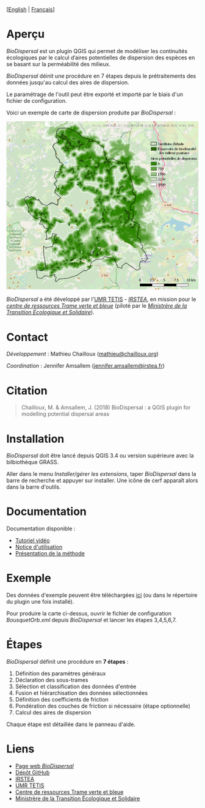 
[[English](https://github.com/MathieuChailloux/BioDispersal/blob/qgis_lib_mc/docs/drafts/README.md) | [Français](https://github.com/MathieuChailloux/BioDispersal/blob/qgis_lib_mc/docs/drafts/README_fr.md)]

# Aperçu

*BioDispersal* est un plugin QGIS qui permet de modéliser les continuités écologiques par le calcul d’aires potentielles de dispersion des espèces en se basant sur la perméabilité des milieux.

*BioDispersal* déinit une procédure en 7 étapes depuis le prétraitements des données jusqu'au calcul des aires de dispersion.

Le paramétrage de l'outil peut être exporté et importé par le biais d'un fichier de configuration.

Voici un exemple de carte de dispersion produite par *BioDispersal* :

![dispEx](/docs/pictures/BioDispersalExamplePicture.png)

*BioDispersal* a été développé par l'[UMR TETIS](https://www.umr-tetis.fr) - [*IRSTEA*](http://www.irstea.fr), 
en mission pour le [*centre de ressources Trame verte et bleue*](http://www.trameverteetbleue.fr/) 
(piloté par le [*Ministrère de la Transition Écologique et Solidaire*](https://www.ecologique-solidaire.gouv.fr/)).

# Contact

*Développement* : Mathieu Chailloux (mathieu@chailloux.org)

*Coordination* : Jennifer Amsallem (jennifer.amsallem@irstea.fr)
    
# Citation

> Chailloux, M. & Amsallem, J. (2018) BioDispersal : a QGIS plugin for modelling potential dispersal areas

# Installation

*BioDispersal* doit être lancé depuis QGIS 3.4 ou version supérieure avec la bilbiothèque GRASS.

Aller dans le menu *Installer/gérer les extensions*, taper *BioDispersal* dans la barre de recherche et appuyer sur installer. Une icône de cerf apparaît alors dans la barre d'outils.

# Documentation

Documentation disponible :
 - [Tutoriel vidéo](https://www.youtube.com/channel/UCP4b6bnbXWO9FtzP1HAUQdw)
 - [Notice d'utilisation](https://www.umr-tetis.fr/jdownloads/plateformes/Notice_Plugin_BioDispersal1.0.pdf)
 - [Présentation de la méthode](https://www.umr-tetis.fr/jdownloads/plateformes/MethodePermeabiliteMilieux.pdf)

# Exemple

Des données d'exemple peuvent être téléchargées [ici](https://github.com/MathieuChailloux/BioDispersal/tree/master/sample_data/BousquetOrb) (ou dans le répertoire du plugin une fois installé).

Pour produire la carte ci-dessus, ouvrir le fichier de configuration *BousquetOrb.xml* depuis *BioDispersal* et lancer les étapes 3,4,5,6,7.
 
# Étapes

*BioDispersal* définit une procédure en **7 étapes** :
 1. Définition des paramètres généraux
 2. Déclaration des sous-trames
 3. Sélection et classification des données d'entrée
 4. Fusion et hiérarchisation des données sélectionnées
 5. Définition des coefficients de friction
 6. Pondération des couches de friction si nécessaire (étape optionnelle)
 7. Calcul des aires de dispersion
    
Chaque étape est détaillée dans le panneau d'aide.
    
# Liens
 - [Page web *BioDispersal*](https://www.umr-tetis.fr/index.php/fr/production/donnees-et-plateformes/plateformes/415-biodispersal)
 - [Dépôt GitHub](https://github.com/MathieuChailloux/BioDispersal)
 - [IRSTEA](http://www.irstea.fr)
 - [UMR TETIS](https://www.umr-tetis.fr)
 - [Centre de ressources Trame verte et bleue](http://www.trameverteetbleue.fr/)
 - [Ministrère de la Transition Écologique et Solidaire](https://www.ecologique-solidaire.gouv.fr/)

